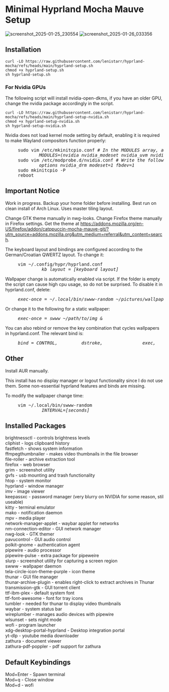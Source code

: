 # Minimal Hyprland Mocha Mauve Setup
![screenshot_2025-01-25_230554](https://github.com/user-attachments/assets/5795174c-0954-41e8-839e-b3b48ff0d6bb) ![screenshot_2025-01-26_033356](https://github.com/user-attachments/assets/5b9003d1-9b0d-424a-a77e-90400656f4f2)

## Installation
```
curl -LO https://raw.githubusercontent.com/lenistarr/hyprland-mocha/refs/heads/main/hyprland-setup.sh
chmod +x hyprland-setup.sh
sh hyprland-setup.sh
```
### For Nvidia GPUs
The following script will install nvidia-open-dkms, if you have an older GPU, change the nvidia package accordingly in the script. 
```
curl -LO https://raw.githubusercontent.com/lenistarr/hyprland-mocha/refs/heads/main/hyprland-setup-nvidia.sh
chmod +x hyprland-setup-nvidia.sh
sh hyprland-setup-nvidia.sh
```
Nvidia does not load kernel mode setting by default, enabling it is required to make Wayland compositors function properly:
<dl><dd>
<pre>
sudo vim /etc/mkinitcpio.conf <i># In the MODULES array, add the following module names:
        MODULES=(nvidia nvidia_modeset nvidia_uvm nvidia_drm)</i>
sudo vim /etc/modprobe.d/nvidia.conf # <i>Write the following:
        options nvidia_drm modeset=1 fbdev=1</i>
sudo mkinitcpio -P
reboot
</pre>
</dd></dl>

## Important Notice
Work in progress. Backup your home folder before installing. Best run on clean install of Arch Linux. Uses master tiling layout. 

Change GTK theme manually in nwg-looks. Change Firefox theme manually in Firefox settings. Get the theme at https://addons.mozilla.org/en-US/firefox/addon/catppuccin-mocha-mauve-git/?utm_source=addons.mozilla.org&utm_medium=referral&utm_content=search.

The keyboard layout and bindings are configured according to the German/Croatian QWERTZ layout. To change it:
<dl><dd>
<pre>
vim ~/.config/hypr/hyprland.conf
         <i>kb_layout = [keyboard layout]</i>
</pre>
</dd></dl>
        
Wallpaper change is automatically enabled via script. If the folder is empty the script can cause high cpu usage, so do not be surprised. To disable it in hyprland.conf, delete:
<dl><dd>
<pre>
<i>exec-once = ~/.local/bin/swww-random ~/pictures/wallpapers &</i>
</pre>
</dd></dl>

Or change it to the following for a static wallpaper:
<dl><dd>
<pre>
<i>exec-once = swww ~/path/to/img &</i>
</pre>
</dd></dl>

You can also rebind or remove the key combination that cycles wallpapers in hyprland.conf. The relevant bind is:
<dl><dd>
<pre>
<i>bind = CONTROL,         dstroke,               exec,                   ~/.local/bin/swww-next-wallpaper</i>
</pre>
</dd></dl>

## Other 
Install AUR manually.

This install has no display manager or logout functionality since I do not use them. Some non-essential hyprland features and binds are missing. 

To modify the wallpaper change time:
<dl><dd>
<pre>
vim ~/.local/bin/swww-random
         <i>INTERVAL=[seconds]</i>
</pre>
</dd></dl>

## Installed Packages
brightnessctl - controls brightness levels  
cliphist - logs clipboard history  
fastfetch - shows system information  
ffmpegthumbnailer - makes video thumbnails in the file browser  
file-roller - archive extraction tool  
firefox - web browser  
grim - screenshot utility  
gvfs - usb mounting and trash functionality  
htop - system monitor  
hyprland - window manager  
imv - image viewer  
keepassxc - password manager (very blurry on NVIDIA for some reason, stil useable)  
kitty - terminal emulator  
mako - notification daemon  
mpv - media player  
network-manager-applet - waybar applet for networks  
nm-connection-editor - GUI network manager  
nwg-look - GTK themer  
pavucontrol - GUI audio control  
polkit-gnome - authentication agent  
pipewire - audio processor  
pipewire-pulse - extra package for pipeweire  
slurp - screenshot utility for capturing a screen region  
swww - wallpaper daemon  
tela-circle-icon-theme-purple - icon theme  
thunar - GUI file manager  
thunar-archive-plugin - enables right-click to extract archives in Thunar  
transmission-gtk - GUI torrent client  
ttf-ibm-plex - default system font  
ttf-font-awesome - font for tray icons  
tumbler - needed for thunar to display video thumbnails  
waybar - system status bar  
wireplumber - manages audio devices with pipewire  
wlsunset - sets night mode  
wofi - program launcher  
xdg-desktop-portal-hyprland -  Desktop integration portal  
yt-dlp - youtube media downloader  
zathura - document viewer  
zathura-pdf-poppler - pdf support for zathura  

## Default Keybindings
Mod+Enter - Spawn terminal  
Mod+q - Close window  
Mod+d - wofi  
